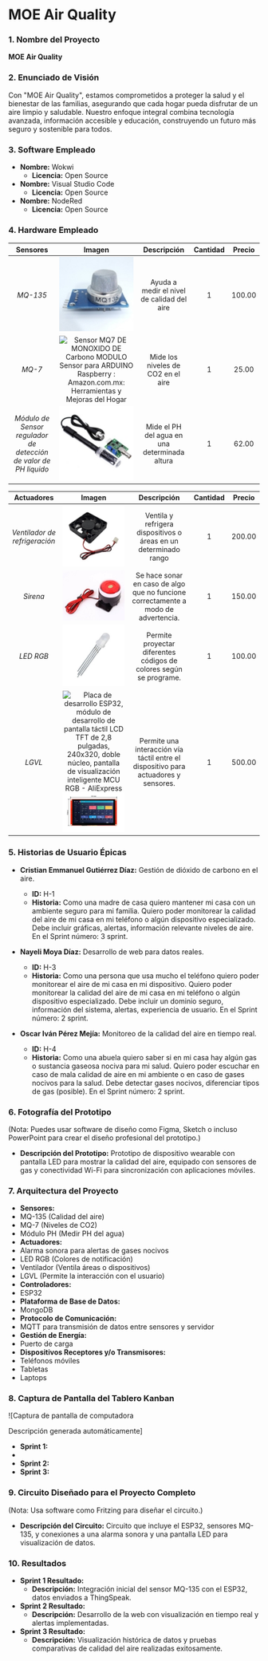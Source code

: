 # MOE Air Quality
### 1\. Nombre del Proyecto
**MOE Air Quality**
### 2\. Enunciado de Visión
Con "MOE Air Quality", estamos comprometidos a proteger la salud y el bienestar de las familias, asegurando que cada hogar pueda disfrutar de un aire limpio y saludable. Nuestro enfoque integral combina tecnología avanzada, información accesible y educación, construyendo un futuro más seguro y sostenible para todos.
### 3\. Software Empleado
  - **Nombre:** Wokwi
    - **Licencia:** Open Source
  - **Nombre:** Visual Studio Code
    - **Licencia:** Open Source
  - **Nombre:** NodeRed
    - **Licencia:** Open Source
### 4\. Hardware Empleado
|**Sensores**|**Imagen**|**Descripción**|**Cantidad**|**Precio**|
| :-: | :-: | :-: | :-: | :-: |
|*MQ-135*|![Módulo MQ135 Sensor De Calidad Del Aire detección de NH3 NOX Benceno CO2 :  Amazon.com.mx: Herramientas y Mejoras del Hogar](Aspose.Words.82879a5a-f0fc-409b-863a-2d92cf150c80.001.jpeg)|Ayuda a medir el nivel de calidad del aire|1|100\.00|
|*MQ-7*|![Sensor MQ7 DE MONOXIDO DE Carbono MODULO Sensor para ARDUINO Raspberry :  Amazon.com.mx: Herramientas y Mejoras del Hogar](Aspose.Words.82879a5a-f0fc-409b-863a-2d92cf150c80.002.png)|Mide los niveles de CO2 en el aire|1|25\.00|
|*Módulo de Sensor regulador de detección de valor de PH liquido*|![PH-4502C Sensor de PH Liquido con electrodo E201-BNC](Aspose.Words.82879a5a-f0fc-409b-863a-2d92cf150c80.003.jpeg)|Mide el PH del agua en una determinada altura|1|62\.00|

|**Actuadores**|**Imagen**|**Descripción**|**Cantidad**|**Precio**|
| :-: | :-: | :-: | :-: | :-: |
|*Ventilador de refrigeración*|![DIYables Ventilador de refrigeración de 12 V CC, funciona con Arduino, ESP32,  ESP8266, Raspberry Pi : Amazon.com.mx: Electrónicos](Aspose.Words.82879a5a-f0fc-409b-863a-2d92cf150c80.004.jpeg)|Ventila y refrigera dispositivos o áreas en un determinado rango|1|200\.00|
|*Sirena*|![Principales tipos de sirenas de alarmas y donde pueden utilizarse - Zoom  Informatica](Aspose.Words.82879a5a-f0fc-409b-863a-2d92cf150c80.005.jpeg)|Se hace sonar en caso de algo que no funcione correctamente a modo de advertencia.|1|150\.00|
|*LED RGB*|![Led RGB difuso 5mm cátodo común - Maker Creativo Store](Aspose.Words.82879a5a-f0fc-409b-863a-2d92cf150c80.006.jpeg)|Permite proyectar diferentes códigos de colores según se programe.|1|100\.00|
|*LGVL*|![Placa de desarrollo ESP32, módulo de desarrollo de pantalla táctil LCD TFT  de 2,8 pulgadas, 240x320, doble núcleo, pantalla de visualización  inteligente MCU RGB - AliExpress](Aspose.Words.82879a5a-f0fc-409b-863a-2d92cf150c80.007.png)![ESP32 display-7.0 Inch HMI Display 800x480 RGB TFT LCD Touch Screen  Compatible with Arduino/LVGL (ER-DIS08070H)](Aspose.Words.82879a5a-f0fc-409b-863a-2d92cf150c80.008.jpeg)|Permite una interacción vía táctil entre el dispositivo para actuadores y sensores.|1|500\.00|


### 5\. Historias de Usuario Épicas
- **Cristian Emmanuel Gutiérrez Díaz:** Gestión de dióxido de carbono en el aire.

  - **ID:** H-1
  - **Historia:** Como una madre de casa quiero mantener mi casa con un ambiente seguro para mi familia. Quiero poder monitorear la calidad del aire de mi casa en mi teléfono o algún dispositivo especializado. Debe incluir gráficas, alertas, información relevante niveles de aire. En el Sprint número: 3 sprint.
- **Nayeli Moya Díaz:** Desarrollo de web para datos reales.
  - **ID:** H-3
  - **Historia:** Como una persona que usa mucho el teléfono quiero poder monitorear el aire de mi casa en mi dispositivo. Quiero poder monitorear la calidad del aire de mi casa en mi teléfono o algún dispositivo especializado. Debe incluir un dominio seguro, información del sistema, alertas, experiencia de usuario. En el Sprint número: 2 sprint.
- **Oscar Iván Pérez Mejía:** Monitoreo de la calidad del aire en tiempo real.
  - **ID:** H-4
  - **Historia:** Como una abuela quiero saber si en mi casa hay algún gas o sustancia gaseosa nociva para mi salud. Quiero poder escuchar en caso de mala calidad de aire en mi ambiente o en caso de gases nocivos para la salud. Debe detectar gases nocivos, diferenciar tipos de gas (posible). En el Sprint número: 2 sprint.
### 6\. Fotografía del Prototipo
(Nota: Puedes usar software de diseño como Figma, Sketch o incluso PowerPoint para crear el diseño profesional del prototipo.)

- **Descripción del Prototipo:** Prototipo de dispositivo wearable con pantalla LED para mostrar la calidad del aire, equipado con sensores de gas y conectividad Wi-Fi para sincronización con aplicaciones móviles.
### 7\. Arquitectura del Proyecto
- **Sensores:**
- MQ-135 (Calidad del aire)
- MQ-7 (Niveles de CO2)
- Módulo PH (Medir PH del agua)
- **Actuadores:**
- Alarma sonora para alertas de gases nocivos
- LED RGB (Colores de notificación)
- Ventilador (Ventila áreas o dispositivos)
- LGVL (Permite la interacción con el usuario)
- **Controladores:**
- ESP32
- **Plataforma de Base de Datos:**
- MongoDB
- **Protocolo de Comunicación:**
- MQTT para transmisión de datos entre sensores y servidor
- **Gestión de Energía:**
- Puerto de carga
- **Dispositivos Receptores y/o Transmisores:**
- Teléfonos móviles
- Tabletas
- Laptops
### 8\. Captura de Pantalla del Tablero Kanban
![Captura de pantalla de computadora

Descripción generada automáticamente]

- **Sprint 1:**
- 
- **Sprint 2:** 
- **Sprint 3:** 
### 9\. Circuito Diseñado para el Proyecto Completo
(Nota: Usa software como Fritzing para diseñar el circuito.)

- **Descripción del Circuito:** Circuito que incluye el ESP32, sensores MQ-135, y conexiones a una alarma sonora y una pantalla LED para visualización de datos.
### 10\. Resultados
- **Sprint 1 Resultado:** 
  - **Descripción:** Integración inicial del sensor MQ-135 con el ESP32, datos enviados a ThingSpeak.
- **Sprint 2 Resultado:** 
  - **Descripción:** Desarrollo de la web con visualización en tiempo real y alertas implementadas.
- **Sprint 3 Resultado:** 
  - **Descripción:** Visualización histórica de datos y pruebas comparativas de calidad del aire realizadas exitosamente.

